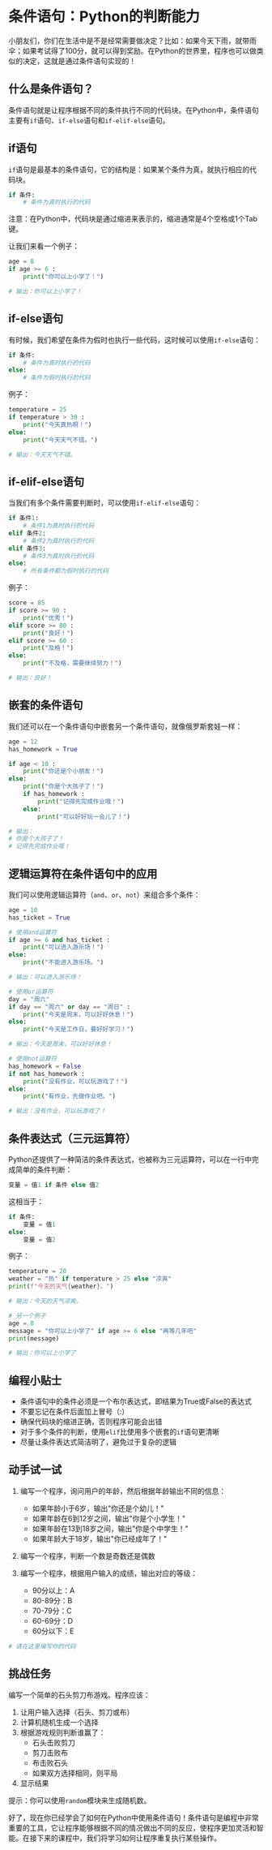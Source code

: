 # 条件语句：Python的判断能力

小朋友们，你们在生活中是不是经常需要做决定？比如：如果今天下雨，就带雨伞；如果考试得了100分，就可以得到奖励。在Python的世界里，程序也可以做类似的决定，这就是通过条件语句实现的！

## 什么是条件语句？

条件语句就是让程序根据不同的条件执行不同的代码块。在Python中，条件语句主要有`if`语句、`if-else`语句和`if-elif-else`语句。

## if语句

`if`语句是最基本的条件语句，它的结构是：如果某个条件为真，就执行相应的代码块。

```python
if 条件:
    # 条件为真时执行的代码
```

注意：在Python中，代码块是通过缩进来表示的，缩进通常是4个空格或1个Tab键。

让我们来看一个例子：

```python
age = 8
if age >= 6 :
    print("你可以上小学了！")

# 输出：你可以上小学了！
```

## if-else语句

有时候，我们希望在条件为假时也执行一些代码，这时候可以使用`if-else`语句：

```python
if 条件:
    # 条件为真时执行的代码
else:
    # 条件为假时执行的代码
```

例子：

```python
temperature = 25
if temperature > 30 :
    print("今天真热啊！")
else:
    print("今天天气不错。")

# 输出：今天天气不错。
```

## if-elif-else语句

当我们有多个条件需要判断时，可以使用`if-elif-else`语句：

```python
if 条件1:
    # 条件1为真时执行的代码
elif 条件2:
    # 条件2为真时执行的代码
elif 条件3:
    # 条件3为真时执行的代码
else:
    # 所有条件都为假时执行的代码
```

例子：

```python
score = 85
if score >= 90 :
    print("优秀！")
elif score >= 80 :
    print("良好！")
elif score >= 60 :
    print("及格！")
else:
    print("不及格，需要继续努力！")

# 输出：良好！
```

## 嵌套的条件语句

我们还可以在一个条件语句中嵌套另一个条件语句，就像俄罗斯套娃一样：

```python
age = 12
has_homework = True

if age < 10 :
    print("你还是个小朋友！")
else:
    print("你是个大孩子了！")
    if has_homework :
        print("记得先完成作业哦！")
    else:
        print("可以好好玩一会儿了！")

# 输出：
# 你是个大孩子了！
# 记得先完成作业哦！
```

## 逻辑运算符在条件语句中的应用

我们可以使用逻辑运算符（`and`、`or`、`not`）来组合多个条件：

```python
age = 10
has_ticket = True

# 使用and运算符
if age >= 6 and has_ticket :
    print("可以进入游乐场！")
else:
    print("不能进入游乐场。")

# 输出：可以进入游乐场！

# 使用or运算符
day = "周六"
if day == "周六" or day == "周日" :
    print("今天是周末，可以好好休息！")
else:
    print("今天是工作日，要好好学习！")

# 输出：今天是周末，可以好好休息！

# 使用not运算符
has_homework = False
if not has_homework :
    print("没有作业，可以玩游戏了！")
else:
    print("有作业，先做作业吧。")

# 输出：没有作业，可以玩游戏了！
```

## 条件表达式（三元运算符）

Python还提供了一种简洁的条件表达式，也被称为三元运算符，可以在一行中完成简单的条件判断：

```python
变量 = 值1 if 条件 else 值2
```

这相当于：

```python
if 条件:
    变量 = 值1
else:
    变量 = 值2
```

例子：

```python
temperature = 20
weather = "热" if temperature > 25 else "凉爽"
print(f"今天的天气{weather}。")

# 输出：今天的天气凉爽。

# 另一个例子
age = 8
message = "你可以上小学了" if age >= 6 else "再等几年吧"
print(message)

# 输出：你可以上小学了
```

## 编程小贴士

- 条件语句中的条件必须是一个布尔表达式，即结果为True或False的表达式
- 不要忘记在条件后面加上冒号（:）
- 确保代码块的缩进正确，否则程序可能会出错
- 对于多个条件的判断，使用`elif`比使用多个嵌套的`if`语句更清晰
- 尽量让条件表达式简洁明了，避免过于复杂的逻辑

## 动手试一试

1. 编写一个程序，询问用户的年龄，然后根据年龄输出不同的信息：
   - 如果年龄小于6岁，输出"你还是个幼儿！"
   - 如果年龄在6到12岁之间，输出"你是个小学生！"
   - 如果年龄在13到18岁之间，输出"你是个中学生！"
   - 如果年龄大于18岁，输出"你已经成年了！"

2. 编写一个程序，判断一个数是奇数还是偶数

3. 编写一个程序，根据用户输入的成绩，输出对应的等级：
   - 90分以上：A
   - 80-89分：B
   - 70-79分：C
   - 60-69分：D
   - 60分以下：E

```python
# 请在这里编写你的代码
```

## 挑战任务

编写一个简单的石头剪刀布游戏。程序应该：

1. 让用户输入选择（石头、剪刀或布）
2. 计算机随机生成一个选择
3. 根据游戏规则判断谁赢了：
   - 石头击败剪刀
   - 剪刀击败布
   - 布击败石头
   - 如果双方选择相同，则平局
4. 显示结果

提示：你可以使用`random`模块来生成随机数。

好了，现在你已经学会了如何在Python中使用条件语句！条件语句是编程中非常重要的工具，它让程序能够根据不同的情况做出不同的反应，使程序更加灵活和智能。在接下来的课程中，我们将学习如何让程序重复执行某些操作。